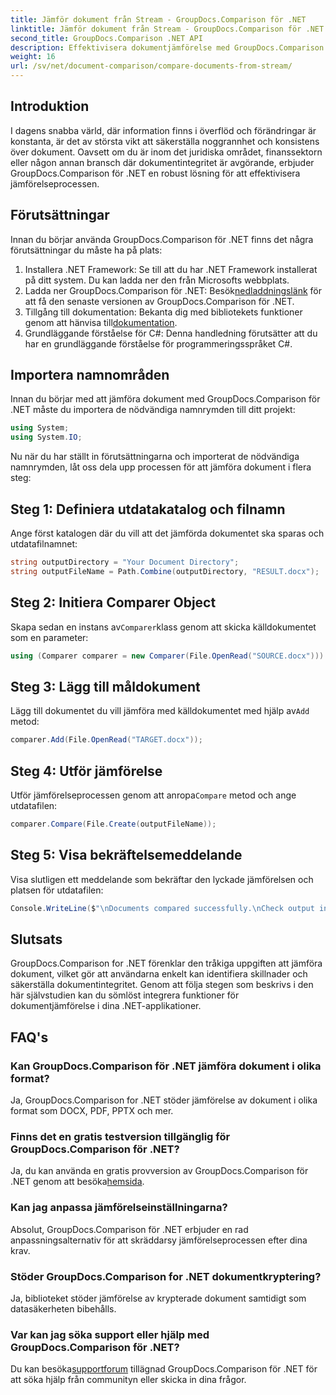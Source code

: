 ```yaml
---
title: Jämför dokument från Stream - GroupDocs.Comparison för .NET
linktitle: Jämför dokument från Stream - GroupDocs.Comparison för .NET
second_title: GroupDocs.Comparison .NET API
description: Effektivisera dokumentjämförelse med GroupDocs.Comparison för .NET. Jämför dokument utan ansträngning och säkerställ noggrannhet mellan filer.
weight: 16
url: /sv/net/document-comparison/compare-documents-from-stream/
---
```

## Introduktion
I dagens snabba värld, där information finns i överflöd och förändringar är konstanta, är det av största vikt att säkerställa noggrannhet och konsistens över dokument. Oavsett om du är inom det juridiska området, finanssektorn eller någon annan bransch där dokumentintegritet är avgörande, erbjuder GroupDocs.Comparison för .NET en robust lösning för att effektivisera jämförelseprocessen.
## Förutsättningar
Innan du börjar använda GroupDocs.Comparison för .NET finns det några förutsättningar du måste ha på plats:
1. Installera .NET Framework: Se till att du har .NET Framework installerat på ditt system. Du kan ladda ner den från Microsofts webbplats.
2.  Ladda ner GroupDocs.Comparison för .NET: Besök[nedladdningslänk](https://releases.groupdocs.com/comparison/net/) för att få den senaste versionen av GroupDocs.Comparison för .NET.
3.  Tillgång till dokumentation: Bekanta dig med bibliotekets funktioner genom att hänvisa till[dokumentation](https://tutorials.groupdocs.com/comparison/net/).
4. Grundläggande förståelse för C#: Denna handledning förutsätter att du har en grundläggande förståelse för programmeringsspråket C#.

## Importera namnområden
Innan du börjar med att jämföra dokument med GroupDocs.Comparison för .NET måste du importera de nödvändiga namnrymden till ditt projekt:
```csharp
using System;
using System.IO;
```
Nu när du har ställt in förutsättningarna och importerat de nödvändiga namnrymden, låt oss dela upp processen för att jämföra dokument i flera steg:
## Steg 1: Definiera utdatakatalog och filnamn
Ange först katalogen där du vill att det jämförda dokumentet ska sparas och utdatafilnamnet:
```csharp
string outputDirectory = "Your Document Directory";
string outputFileName = Path.Combine(outputDirectory, "RESULT.docx");
```
## Steg 2: Initiera Comparer Object
 Skapa sedan en instans av`Comparer`klass genom att skicka källdokumentet som en parameter:
```csharp
using (Comparer comparer = new Comparer(File.OpenRead("SOURCE.docx")))
```
## Steg 3: Lägg till måldokument
 Lägg till dokumentet du vill jämföra med källdokumentet med hjälp av`Add` metod:
```csharp
comparer.Add(File.OpenRead("TARGET.docx"));
```
## Steg 4: Utför jämförelse
 Utför jämförelseprocessen genom att anropa`Compare` metod och ange utdatafilen:
```csharp
comparer.Compare(File.Create(outputFileName));
```
## Steg 5: Visa bekräftelsemeddelande
Visa slutligen ett meddelande som bekräftar den lyckade jämförelsen och platsen för utdatafilen:
```csharp
Console.WriteLine($"\nDocuments compared successfully.\nCheck output in {outputDirectory}.");
```

## Slutsats
GroupDocs.Comparison for .NET förenklar den tråkiga uppgiften att jämföra dokument, vilket gör att användarna enkelt kan identifiera skillnader och säkerställa dokumentintegritet. Genom att följa stegen som beskrivs i den här självstudien kan du sömlöst integrera funktioner för dokumentjämförelse i dina .NET-applikationer.
## FAQ's
### Kan GroupDocs.Comparison för .NET jämföra dokument i olika format?
Ja, GroupDocs.Comparison for .NET stöder jämförelse av dokument i olika format som DOCX, PDF, PPTX och mer.
### Finns det en gratis testversion tillgänglig för GroupDocs.Comparison för .NET?
 Ja, du kan använda en gratis provversion av GroupDocs.Comparison för .NET genom att besöka[hemsida](https://releases.groupdocs.com/).
### Kan jag anpassa jämförelseinställningarna?
Absolut, GroupDocs.Comparison för .NET erbjuder en rad anpassningsalternativ för att skräddarsy jämförelseprocessen efter dina krav.
### Stöder GroupDocs.Comparison for .NET dokumentkryptering?
Ja, biblioteket stöder jämförelse av krypterade dokument samtidigt som datasäkerheten bibehålls.
### Var kan jag söka support eller hjälp med GroupDocs.Comparison för .NET?
 Du kan besöka[supportforum](https://forum.groupdocs.com/c/comparison/12) tillägnad GroupDocs.Comparison för .NET för att söka hjälp från communityn eller skicka in dina frågor.
